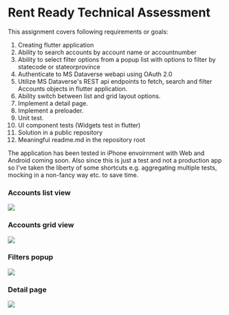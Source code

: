 # Rent Ready Technical Assessment

This assignment covers following requirements or goals:

1. Creating flutter application
2. Ability to search accounts by account name or accountnumber
3. Ability to select filter options from a popup list with options to filter by statecode or stateorprovince
4. Authenticate to MS Dataverse webapi using OAuth 2.0
5. Utilize MS Dataverse's REST api endpoints to fetch, search and filter Accounts objects in flutter application.
6. Ability switch between list and grid layout options.
7. Implement a detail page.
8. Implement a preloader.
9. Unit test.
10. UI component tests (Widgets test in flutter)
11. Solution in a public repository
12. Meaningful readme.md in the repository root

The application has been tested in iPhone envoirnment with Web and Android coming soon. Also since this is just a test and not a production app so I've taken the liberty of some shortcuts e.g. aggregating multiple tests, mocking in a non-fancy way etc. to save time.

### Accounts list view
![](https://raw.githubusercontent.com/qasim90/rentready_flutter/master/screenshots/accounts_list.png|width=300px)

### Accounts grid view
![](https://raw.githubusercontent.com/qasim90/rentready_flutter/master/screenshots/accounts_grid.png|width=300px)

### Filters popup
![](https://raw.githubusercontent.com/qasim90/rentready_flutter/master/screenshots/filters.png|width=300px)

### Detail page
![](https://raw.githubusercontent.com/qasim90/rentready_flutter/master/screenshots/account_detail.png|width=300px)
